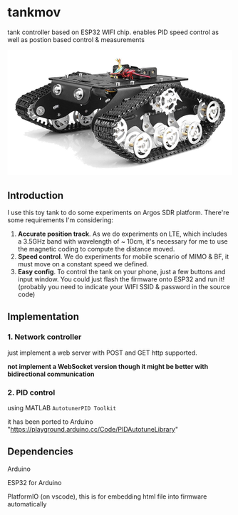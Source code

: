 # tankmov
tank controller based on ESP32 WIFI chip. enables PID speed control as well as postion based control &amp; measurements

![](imgs/tank.jpg)

## Introduction

I use this toy tank to do some experiments on Argos SDR platform. There're some requirements I'm considering:

1. **Accurate position track**. As we do experiments on LTE, which includes a 3.5GHz band with wavelength of ~ 10cm, it's necessary for me to use the magnetic coding to compute the distance moved. 
2. **Speed control**. We do experiments for mobile scenario of MIMO & BF, it must move on a constant speed we defined.
3. **Easy config**. To control the tank on your phone, just a few buttons and input window. You could just flash the firmware onto ESP32 and run it! (probably you need to indicate your WIFI SSID & password in the source code)

## Implementation

### 1. Network controller

just implement a web server with POST and GET http supported.

**not implement a WebSocket version though it might be better with bidirectional communication**

### 2. PID control

using MATLAB ` AutotunerPID Toolkit `

it has been ported to Arduino "https://playground.arduino.cc/Code/PIDAutotuneLibrary"

## Dependencies

Arduino

ESP32 for Arduino

PlatformIO (on vscode), this is for embedding html file into firmware automatically

